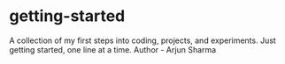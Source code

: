 # getting-started
A collection of my first steps into coding, projects, and experiments. Just getting started, one line at a time.
Author - Arjun Sharma
